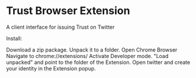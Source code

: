 # Trust Browser Extension
A client interface for issuing Trust on Twitter

Install:

Download a zip package. 
Unpack it to a folder.
Open Chrome Browser
Navigate to chrome://extensions/
Activate Developer mode.
"Load unpacked" and point to the folder of the Extension.
Open twitter and create your identity in the Extension popup.

